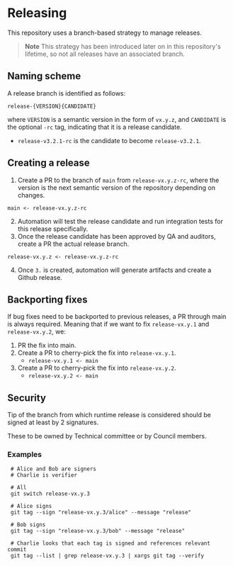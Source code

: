 # Releasing

This repository uses a branch-based strategy to manage releases.

> **Note**
> This strategy has been introduced later on in this repository's lifetime, so not all releases have an associated branch.

## Naming scheme

A release branch is identified as follows:

`release-{VERSION}{CANDIDATE}`

where `VERSION` is a semantic version in the form of `vx.y.z`, and `CANDIDATE` is the optional `-rc` tag, indicating that it is a release candidate.

- `release-v3.2.1-rc` is the candidate to become `release-v3.2.1`.

## Creating a release

1. Create a PR to the branch of `main` from `release-vx.y.z-rc`, where the version is the next semantic version of the repository depending on changes.

```
main <- release-vx.y.z-rc
```

2. Automation will test the release candidate and run integration tests for this release specifically.
3. Once the release candidate has been approved by QA and auditors, create a PR the actual release branch.

```
release-vx.y.z <- release-vx.y.z-rc
```

4. Once `3.` is created, automation will generate artifacts and create a Github release.

## Backporting fixes

If bug fixes need to be backported to previous releases, a PR through main is always required. Meaning that if we want to fix
`release-vx.y.1` and `release-vx.y.2`, we:

1. PR the fix into main.
2. Create a PR to cherry-pick the fix into `release-vx.y.1`.
    - `release-vx.y.1 <- main`
3. Create a PR to cherry-pick the fix into `release-vx.y.2`.
    - `release-vx.y.2 <- main`

## Security

Tip of the branch from which runtime release is considered should be signed at least by 2 signatures.

These to be owned by Technical committee or by Council members.

### Examples

```shell
 # Alice and Bob are signers
 # Charlie is verifier
 
 # All
 git switch release-vx.y.3
 
 # Alice signs
 git tag --sign "release-vx.y.3/alice" --message "release"
 
 # Bob signs
 git tag --sign "release-vx.y.3/bob" --message "release"
 
 # Charlie looks that each tag is signed and references relevant commit
 git tag --list | grep release-vx.y.3 | xargs git tag --verify 
 ```
